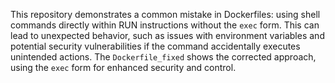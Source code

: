 This repository demonstrates a common mistake in Dockerfiles: using shell commands directly within RUN instructions without the `exec` form.  This can lead to unexpected behavior, such as issues with environment variables and potential security vulnerabilities if the command accidentally executes unintended actions. The `Dockerfile_fixed` shows the corrected approach, using the `exec` form for enhanced security and control.